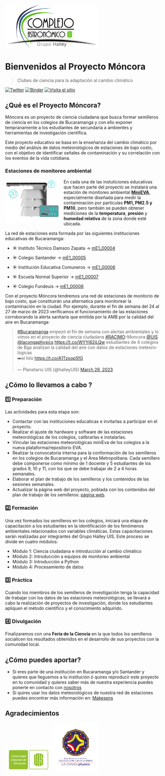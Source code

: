 <img src="./Images/LogoHalleyTrans.png" alt="HalleyLogo" title="Halley logo" 
     width="300px" align="left top" > 



# Bienvenidos al Proyecto Móncora
> Clubes de ciencia para la adaptación al cambio climático

[![Twitter](https://img.shields.io/twitter/follow/halleyUIS?style=social)](https://twitter.com/halleyuis?lang=es) [![Binder](https://mybinder.org/badge_logo.svg)](https://mybinder.org/v2/git/https%3A%2F%2Fgitmilab.redclara.net%2FhalleyUIS%2Fmoncora.git/HEAD)  [![Visita el sitio](https://img.shields.io/badge/Visita-el%20sitio-blue)](https://class.redclara.net/halley/moncora/intro.html)


## ¿Qué es el Proyecto Móncora?

Móncora es un proyecto de ciencia ciudadana que busca formar  semilleros de ciencia  en los colegios de  Bucaramanga y con ello exponer tempranamente a los estudiantes de secundaria a ambientes y herramientas de investigación científica.

Este proyecto educativo se basa en la enseñanza del cambio climático  por medio del análisis de  datos meteorológicos de estaciones de bajo costo, con el objetivo  de identificar señales de contaminación y su correlación con los eventos de la vida cotidiana.

### Estaciones de monitoreo ambiental 
<img src="./Images/eva.png" alt="MiniEva" title="MiniEva" 
     width="190px" align="left" >

En cada una de las instuticiones educativas que hacen parte del proyecto se instalará una estación de monitoreo ambiental  [**MiniEVA**](https://makesens.co/), especialmente diseñada para medir la contaminación por partículas **PM1, PM2.5 y PM10**, pero también se pueden obtener mediciones de la **temperatura**, **presión** y  **humedad relativa** de la zona donde esté ubicada.

 La red de estaciones esta formada por las siguientes instituciones educativas de Bucaramanga:

- :sunny: Instituto Técnico Damazo Zapata &rarr; <span class="badge bg-primary-line">[mE1_00004](https://makesens.aws.thinger.io/dashboards/DmE1_00004?authorization=eyJhbGciOiJIUzI1NiIsInR5cCI6IkpXVCJ9.eyJqdGkiOiJEYXNoYm9hcmRfRG1FMV8wMDAwNCIsInN2ciI6Im1ha2VzZW5zLmF3cy50aGluZ2VyLmlvIiwidXNyIjoiTWFrZVNlbnMifQ.ymDNV3g-sdbJmhR4vH1CGUioHffuoKbKvQl-LSQCXvg)</span>

- :sunny: Colegio Santander &rarr; <span class="badge bg-primary-line">[mE1_00005](https://makesens.aws.thinger.io/dashboards/DmE1_00005?authorization=eyJhbGciOiJIUzI1NiIsInR5cCI6IkpXVCJ9.eyJqdGkiOiJEYXNoYm9hcmRfRG1FMV8wMDAwNSIsInN2ciI6Im1ha2VzZW5zLmF3cy50aGluZ2VyLmlvIiwidXNyIjoiTWFrZVNlbnMifQ.WgtClgP74Ekd9GVfudn98ZHhqRAtf-Jg0Awqt7j462M)</span>

- :sunny: Institución Educativa Comuneros &rarr;  <span class="badge bg-primary-line">[mE1_00006](https://makesens.aws.thinger.io/dashboards/DmE1_00006?authorization=eyJhbGciOiJIUzI1NiIsInR5cCI6IkpXVCJ9.eyJqdGkiOiJEYXNoYm9hcmRfRG1FMV8wMDAwNiIsInN2ciI6Im1ha2VzZW5zLmF3cy50aGluZ2VyLmlvIiwidXNyIjoiTWFrZVNlbnMifQ.nS8ATWPmbVso2C-9lHXkevKXTAg5Dp84X1igRO_pgsA)</span>

- :sunny: Escuela Normal Superior &rarr; <span class="badge bg-primary-line">[mE1_00007](https://makesens.aws.thinger.io/dashboards/DmE1_00007?authorization=eyJhbGciOiJIUzI1NiIsInR5cCI6IkpXVCJ9.eyJqdGkiOiJEYXNoYm9hcmRfRG1FMV8wMDAwNyIsInN2ciI6Im1ha2VzZW5zLmF3cy50aGluZ2VyLmlvIiwidXNyIjoiTWFrZVNlbnMifQ.QceecXo99nh5Of5eId9uJt0Lzqi4M7Nt56rbbZssWF4)</span>


- :sunny: Colegio Fundeuis &rarr; <span class="badge bg-primary-line">[mE1_00008](https://makesens.aws.thinger.io/dashboards/DmE1_00008?authorization=eyJhbGciOiJIUzI1NiIsInR5cCI6IkpXVCJ9.eyJqdGkiOiJEYXNoYm9hcmRfRG1FMV8wMDAwOCIsInN2ciI6Im1ha2VzZW5zLmF3cy50aGluZ2VyLmlvIiwidXNyIjoiTWFrZVNlbnMifQ.yxgbjVy1O-GaE7_D-LWBcjAReOSeyME-qpfGmehaS8M )</span>

Con el proyecto Móncora tendremos una red de estaciones de monitorio de bajo costo, que constituirán una alternatica para monitorear la contaminación en la ciudad. Por ejemplo, durante el fin de semana del 24 al 27 de marzo de 2023  verificamos el funcionamiento de las estaciones corroborando la alerta sanitaria que emitida por la AMB por la calidad del aire en Bucaramanga:

<blockquote class="twitter-tweet"><p lang="es" dir="ltr"><a href="https://twitter.com/hashtag/Bucaramanga?src=hash&amp;ref_src=twsrc%5Etfw">#Bucaramanga</a> empezó el fin de semana con alertas ambientales y lo vimos en el proyecto de ciencia ciudadana <a href="https://twitter.com/hashtag/RACIMO?src=hash&amp;ref_src=twsrc%5Etfw">#RACIMO</a>-Moncora <a href="https://twitter.com/UIS?ref_src=twsrc%5Etfw">@UIS</a> <a href="https://twitter.com/lacongaphysics?ref_src=twsrc%5Etfw">@lacongaphysics</a> <a href="https://t.co/WYYi62jLQw">https://t.co/WYYi62jLQw</a> estudiantes de 4 colegios de Bga analizan la calidad del aire con datos de estaciones meteorológicas<br>➡️el hilo <a href="https://t.co/A1Tzoop5fG">https://t.co/A1Tzoop5fG</a></p>&mdash; Planetario UIS (@halleyUIS) <a href="https://twitter.com/halleyUIS/status/1639784118085877761?ref_src=twsrc%5Etfw">March 26, 2023</a></blockquote> 

## ¿Cómo lo llevamos a cabo ? 


### :one: Preparación

Las actividades para esta etapa son:

- Contactar con las instituciones educaticas e invitarlas a participar en el proyecto. 
- Realizar el ajuste de hardware y software de las estaciones meteorológicas de los colegios, calibrarlas e instalarlas.
- Vincular las estaciones meteorológicas miniEva de los colegios a la nueva plataforma/repositorio EVA.
- Realizar la convocatoria interna para la conformación de los semilleros en los colegios de Bucaramanga y el Área Metropolitana.  Cada semillero debe componerse como mínimo de 1 docente y 5 estudiantes de los grados 9, 10 y 11, con los que se debe trabajar de 2 a 4 horas semanales.
- Elaborar el plan de trabajo de los semilleros y los contenidos de las sesiones semanales.
- Actualizar la página web del proyecto, poblada con los contenidos del plan de trabajo de los semilleros: [página web](https://class.redclara.net/halley/moncora/intro.html).

### :two: Formación

Una vez formados los semilleros en los colegios, iniciará una etapa de capacitación a los estudiantes en la identificación de los fenómenos ambientales relacionados con variables climáticas. Estas capacitaciones serán realizadas por integrantes del Grupo Halley UIS. Este proceso se divide en cuatro módulos:
- Módulo 1: Ciencia ciudadana e introducción al cambio climático
- Módulo 2: Introducción a equipos de monitoreo ambiental
- Módulo 3: Introducción a Python
- Módulo 4: Procesamiento de datos

### :three: Práctica
 Cuando los miembros de los semilleros de investigación tenga la capacidad de trabajar con los datos de las estaciones meteorológicas, se llevará a cabo la realización de proyectos de investigación, donde los estudiantes apliquen el método científico y el conocimiento adquirido.

### :four: Divulgación

Finalizaremos con una  **Feria de la Ciencia** en la que todos los semilleros socialicen los resultados obtenidos en el desarrollo de sus proyectos con la comunidad local. 

## ¿Cómo puedes aportar?

- Si eres parte de una institución en Bucaramanga y/o Santander y quieres que lleguemos a tu institución ó  quires reproducir este proyecto en tu comunidad y quieres saber más de nuestra experiencia  puedes ponerte en contacto con <a href="mailto:halleyuis@uis.edu.co">nosotros </a>
- Si quires usar los datos meteorológicos de nuestra red de estaciones puedes encontrar más información en:
[Makesens](https://docs.makesens.co/help/)


## Agradecimientos

<img src="./Images/logo_uis.png" alt="UISLogo" title="UIS logo"  width="150px" align="left " >    <img src="./Images/LaConga.png" alt="LaCongaLogo" title="LaConga logo"  width="150px" align="center " > 
